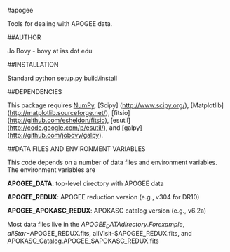 #apogee

Tools for dealing with APOGEE data.

##AUTHOR

Jo Bovy - bovy at ias dot edu

##INSTALLATION

Standard python setup.py build/install

##DEPENDENCIES

This package requires [NumPy](http://numpy.scipy.org/), [Scipy]
(http://www.scipy.org/), [Matplotlib]
(http://matplotlib.sourceforge.net/), [fitsio]
(http://github.com/esheldon/fitsio), [esutil]
(http://code.google.com/p/esutil/), and [galpy]
(http://github.com/jobovy/galpy).

##DATA FILES AND ENVIRONMENT VARIABLES

This code depends on a number of data files and environment
variables. The environment variables are

**APOGEE_DATA**: top-level directory with APOGEE data

**APOGEE_REDUX**: APOGEE reduction version (e.g., v304 for DR10)

**APOGEE_APOKASC_REDUX**: APOKASC catalog version (e.g., v6.2a)

Most data files live in the $APOGEE_DATA directory. For example,
allStar-$APOGEE_REDUX.fits, allVisit-$APOGEE_REDUX.fits, and
APOKASC_Catalog.APOGEE_$APOKASC_REDUX.fits

